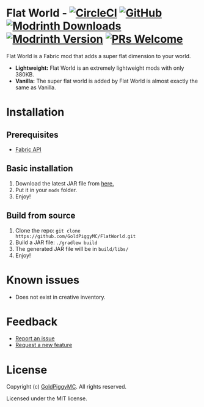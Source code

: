 # Flat World - [![CircleCI](https://dl.circleci.com/status-badge/img/gh/GoldPiggyMC/FlatWorld/tree/1.19.3.svg?style=svg)](https://dl.circleci.com/status-badge/redirect/gh/GoldPiggyMC/FlatWorld/tree/1.19.3) [![GitHub](https://img.shields.io/github/license/GoldPiggyMC/FlatWorld)](https://github.com/GoldPiggyMC/FlatWorld/blob/main/LICENSE) [![Modrinth Downloads](https://img.shields.io/modrinth/dt/xZIo4pHq)](https://modrinth.com/mod/flat-world) [![Modrinth Version](https://img.shields.io/modrinth/v/xZIo4pHq)](https://modrinth.com/mod/flat-world) [![PRs Welcome](https://img.shields.io/badge/PRs-welcome-brightgreen.svg)](https://github.com/GoldPiggyMC/FlatWorld/pulls)

Flat World is a Fabric mod that adds a super flat dimension to your world.

- **Lightweight:** Flat World is an extremely lightweight mods with only 380KB.
- **Vanilla:** The super flat world is added by Flat World is almost exactly the same as Vanilla.

# Installation

## Prerequisites

- [Fabric API](https://modrinth.com/mod/fabric-api)

## Basic installation

1. Download the latest JAR file from [here.](https://modrinth.com/mod/flat-world/versions)
2. Put it in your `mods` folder.
3. Enjoy!

## Build from source

1. Clone the repo: `git clone https://github.com/GoldPiggyMC/FlatWorld.git`
2. Build a JAR file: `./gradlew build`
3. The generated JAR file will be in `build/libs/`
4. Enjoy!

# Known issues

- Does not exist in creative inventory.

# Feedback

- [Report an issue](https://github.com/GoldPiggyMC/FlatWorld/issues)
- [Request a new feature](https://github.com/GoldPiggyMC/FlatWorld/pulls)

# License

Copyright (c) [GoldPiggyMC](https://github.com/GoldPiggyMC). All rights reserved.

Licensed under the MIT license.
